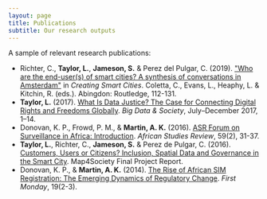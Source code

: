 ```yaml
---
layout: page
title: Publications
subtitle: Our research outputs
---
```


A sample of relevant research publications:
- Richter, C., **Taylor, L.**, **Jameson, S.** & Perez del Pulgar, C. (2019). <a href="https://www.routledge.com/Creating-Smart-Cities-1st-Edition/Coletta-Evans-Heaphy-Kitchin/p/book/9780815396253" target="_blank"> "Who are the end-user(s) of smart cities? A synthesis of conversations in Amsterdam"</a> in _Creating Smart Cities_. Coletta, C., Evans, L., Heaphy, L. & Kitchin, R. (eds.). Abingdon: Routledge, 112-131.
- **Taylor, L.** (2017). <a href="https://doi.org/10.1177/2053951717736335" target="_blank"> What Is Data Justice? The Case for Connecting Digital Rights and Freedoms Globally</a>. _Big Data & Society_, July–December 2017, 1–14.
- Donovan, K. P., Frowd, P. M., & **Martin, A. K.** (2016). <a href="https://doi.org/10.1017/asr.2016.35" target="_blank"> ASR Forum on Surveillance in Africa: Introduction</a>. _African Studies Review_, 59(2), 31-37.
- **Taylor, L.**, Richter, C., **Jameson, S.** & Perez de Pulgar, C. (2016). <a href="https://ssrn.com/abstract=2792565" target="_blank"> Customers, Users or Citizens? Inclusion, Spatial Data and Governance in the Smart City</a>. Map4Society Final Project Report.
- Donovan, K. P., & **Martin, A. K.** (2014). <a href="http://dx.doi.org/10.5210/fm.v19i2.4351" target="_blank">The Rise of African SIM Registration: The Emerging Dynamics of Regulatory Change</a>. _First Monday_, 19(2-3).
